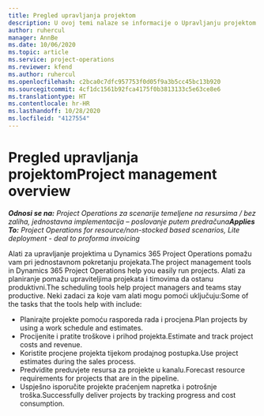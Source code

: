 ```yaml
---
title: Pregled upravljanja projektom
description: U ovoj temi nalaze se informacije o Upravljanju projektom u aplikaciji Dynamics 365 Project Operations.
author: ruhercul
manager: AnnBe
ms.date: 10/06/2020
ms.topic: article
ms.service: project-operations
ms.reviewer: kfend
ms.author: ruhercul
ms.openlocfilehash: c2bca0c7dfc957753f0d05f9a3b5cc45bc13b920
ms.sourcegitcommit: 4cf1dc1561b92fca4175f0b3813133c5e63ce8e6
ms.translationtype: HT
ms.contentlocale: hr-HR
ms.lasthandoff: 10/28/2020
ms.locfileid: "4127554"
---
```

# <a name="project-management-overview"></a><span data-ttu-id="1a6b3-103">Pregled upravljanja projektom</span><span class="sxs-lookup"><span data-stu-id="1a6b3-103">Project management overview</span></span>

<span data-ttu-id="1a6b3-104">_**Odnosi se na:** Project Operations za scenarije temeljene na resursima / bez zaliha, jednostavna implementacija – poslovanje putem predračuna_</span><span class="sxs-lookup"><span data-stu-id="1a6b3-104">_**Applies To:** Project Operations for resource/non-stocked based scenarios, Lite deployment - deal to proforma invoicing_</span></span>

<span data-ttu-id="1a6b3-105">Alati za upravljanje projektima u Dynamics 365 Project Operations pomažu vam pri jednostavnom pokretanju projekata.</span><span class="sxs-lookup"><span data-stu-id="1a6b3-105">The project management tools in Dynamics 365 Project Operations help you easily run projects.</span></span> <span data-ttu-id="1a6b3-106">Alati za planiranje pomažu upraviteljima projekata i timovima da ostanu produktivni.</span><span class="sxs-lookup"><span data-stu-id="1a6b3-106">The scheduling tools help project managers and teams stay productive.</span></span> <span data-ttu-id="1a6b3-107">Neki zadaci za koje vam alati mogu pomoći uključuju:</span><span class="sxs-lookup"><span data-stu-id="1a6b3-107">Some of the tasks that the tools help with include:</span></span>

- <span data-ttu-id="1a6b3-108">Planirajte projekte pomoću rasporeda rada i procjena.</span><span class="sxs-lookup"><span data-stu-id="1a6b3-108">Plan projects by using a work schedule and estimates.</span></span>
- <span data-ttu-id="1a6b3-109">Procijenite i pratite troškove i prihod projekta.</span><span class="sxs-lookup"><span data-stu-id="1a6b3-109">Estimate and track project costs and revenue.</span></span>
- <span data-ttu-id="1a6b3-110">Koristite procjene projekta tijekom prodajnog postupka.</span><span class="sxs-lookup"><span data-stu-id="1a6b3-110">Use project estimates during the sales process.</span></span>
- <span data-ttu-id="1a6b3-111">Predvidite preduvjete resursa za projekte u kanalu.</span><span class="sxs-lookup"><span data-stu-id="1a6b3-111">Forecast resource requirements for projects that are in the pipeline.</span></span>
- <span data-ttu-id="1a6b3-112">Uspješno isporučite projekte praćenjem napretka i potrošnje troška.</span><span class="sxs-lookup"><span data-stu-id="1a6b3-112">Successfully deliver projects by tracking progress and cost consumption.</span></span>
